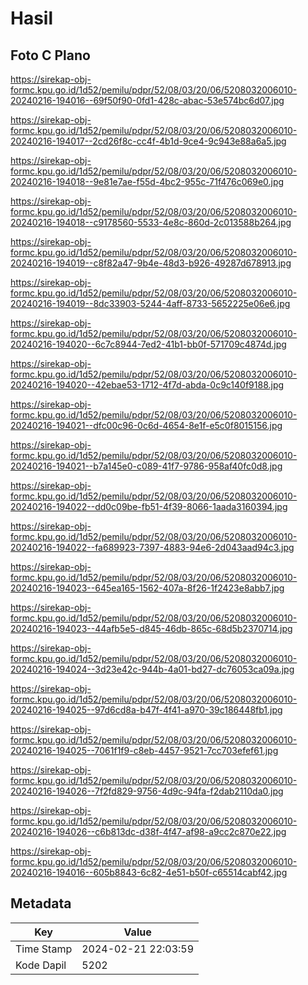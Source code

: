 # Hasil

## Foto C Plano

https://sirekap-obj-formc.kpu.go.id/1d52/pemilu/pdpr/52/08/03/20/06/5208032006010-20240216-194016--69f50f90-0fd1-428c-abac-53e574bc6d07.jpg

https://sirekap-obj-formc.kpu.go.id/1d52/pemilu/pdpr/52/08/03/20/06/5208032006010-20240216-194017--2cd26f8c-cc4f-4b1d-9ce4-9c943e88a6a5.jpg

https://sirekap-obj-formc.kpu.go.id/1d52/pemilu/pdpr/52/08/03/20/06/5208032006010-20240216-194018--9e81e7ae-f55d-4bc2-955c-71f476c069e0.jpg

https://sirekap-obj-formc.kpu.go.id/1d52/pemilu/pdpr/52/08/03/20/06/5208032006010-20240216-194018--c9178560-5533-4e8c-860d-2c013588b264.jpg

https://sirekap-obj-formc.kpu.go.id/1d52/pemilu/pdpr/52/08/03/20/06/5208032006010-20240216-194019--c8f82a47-9b4e-48d3-b926-49287d678913.jpg

https://sirekap-obj-formc.kpu.go.id/1d52/pemilu/pdpr/52/08/03/20/06/5208032006010-20240216-194019--8dc33903-5244-4aff-8733-5652225e06e6.jpg

https://sirekap-obj-formc.kpu.go.id/1d52/pemilu/pdpr/52/08/03/20/06/5208032006010-20240216-194020--6c7c8944-7ed2-41b1-bb0f-571709c4874d.jpg

https://sirekap-obj-formc.kpu.go.id/1d52/pemilu/pdpr/52/08/03/20/06/5208032006010-20240216-194020--42ebae53-1712-4f7d-abda-0c9c140f9188.jpg

https://sirekap-obj-formc.kpu.go.id/1d52/pemilu/pdpr/52/08/03/20/06/5208032006010-20240216-194021--dfc00c96-0c6d-4654-8e1f-e5c0f8015156.jpg

https://sirekap-obj-formc.kpu.go.id/1d52/pemilu/pdpr/52/08/03/20/06/5208032006010-20240216-194021--b7a145e0-c089-41f7-9786-958af40fc0d8.jpg

https://sirekap-obj-formc.kpu.go.id/1d52/pemilu/pdpr/52/08/03/20/06/5208032006010-20240216-194022--dd0c09be-fb51-4f39-8066-1aada3160394.jpg

https://sirekap-obj-formc.kpu.go.id/1d52/pemilu/pdpr/52/08/03/20/06/5208032006010-20240216-194022--fa689923-7397-4883-94e6-2d043aad94c3.jpg

https://sirekap-obj-formc.kpu.go.id/1d52/pemilu/pdpr/52/08/03/20/06/5208032006010-20240216-194023--645ea165-1562-407a-8f26-1f2423e8abb7.jpg

https://sirekap-obj-formc.kpu.go.id/1d52/pemilu/pdpr/52/08/03/20/06/5208032006010-20240216-194023--44afb5e5-d845-46db-865c-68d5b2370714.jpg

https://sirekap-obj-formc.kpu.go.id/1d52/pemilu/pdpr/52/08/03/20/06/5208032006010-20240216-194024--3d23e42c-944b-4a01-bd27-dc76053ca09a.jpg

https://sirekap-obj-formc.kpu.go.id/1d52/pemilu/pdpr/52/08/03/20/06/5208032006010-20240216-194025--97d6cd8a-b47f-4f41-a970-39c186448fb1.jpg

https://sirekap-obj-formc.kpu.go.id/1d52/pemilu/pdpr/52/08/03/20/06/5208032006010-20240216-194025--7061f1f9-c8eb-4457-9521-7cc703efef61.jpg

https://sirekap-obj-formc.kpu.go.id/1d52/pemilu/pdpr/52/08/03/20/06/5208032006010-20240216-194026--7f2fd829-9756-4d9c-94fa-f2dab2110da0.jpg

https://sirekap-obj-formc.kpu.go.id/1d52/pemilu/pdpr/52/08/03/20/06/5208032006010-20240216-194026--c6b813dc-d38f-4f47-af98-a9cc2c870e22.jpg

https://sirekap-obj-formc.kpu.go.id/1d52/pemilu/pdpr/52/08/03/20/06/5208032006010-20240216-194016--605b8843-6c82-4e51-b50f-c65514cabf42.jpg


## Metadata

| Key        | Value               |
| ---------- | ------------------- |
| Time Stamp | 2024-02-21 22:03:59 |
| Kode Dapil | 5202                |



